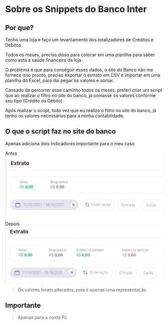 # Sobre os Snippets do Banco Inter

## Por que?
Tenho uma loja e faço um levantamento dos totalizadores de Créditos e Débitos.

Todos os meses, preciso disso para colocar em uma planilha para saber como está a saúde financeira da loja.

O problema é que para conseguir esses dados, o site do Banco não me fornece isso pronto, preciso exportar o extrato em CSV e importar em uma planilha do Excel, para daí pegar os valores e somar.

Cansado de percorrer esse caminho todos os meses, preferi criar um script que ao realizar o filtro no site do banco, já somasse os valores conforme seu tipo (Crédito ou Débito)

Após realizar o script, toda vez que eu realizo o filtro no site do banco, já tenho os valores necessários para a minha contabilidade.

## O que o script faz no site do banco

Apenas adiciona dois indicadores importante para o meu caso

Antes
![Extrato Antes](./images/banco-01.png)

Depois
![Extrato Depois](./images/banco-02.png)

> Os valores foram alterados, pois é apenas uma representação

## Importante
> Apenas para a conta PJ